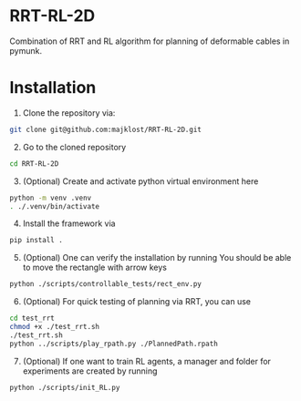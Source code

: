 # RRT-RL-2D

Combination of RRT and RL algorithm for planning of deformable cables in pymunk.

# Installation

1. Clone the repository via:

```bash
git clone git@github.com:majklost/RRT-RL-2D.git
```

2. Go to the cloned repository

```bash
cd RRT-RL-2D
```

3. (Optional)
   Create and activate python virtual environment here

```bash
python -m venv .venv
. ./.venv/bin/activate
```

4. Install the framework via

```sh
pip install .
```

5. (Optional)
   One can verify the installation by running
   You should be able to move the rectangle with arrow keys

```bash
python ./scripts/controllable_tests/rect_env.py
```

6. (Optional)
   For quick testing of planning via RRT, you can use

```bash
cd test_rrt
chmod +x ./test_rrt.sh
./test_rrt.sh
python ../scripts/play_rpath.py ./PlannedPath.rpath
```

7. (Optional)
   If one want to train RL agents, a manager and folder for experiments are created by running

```bash
python ./scripts/init_RL.py
```
